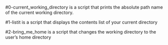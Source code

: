 #0-current_working_directory is a script that prints the absolute path name of the current working directory.

#1-listit is a script that displays the contents list of your current directory

#2-bring_me_home is a script that changes the working directory to the user’s home directory
